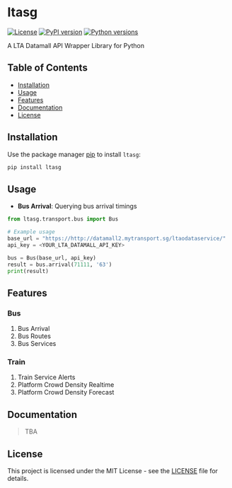 # ltasg

[![License](https://img.shields.io/badge/license-MIT-blue.svg)](https://opensource.org/licenses/MIT)
[![PyPI version](https://badge.fury.io/py/ltasg.svg)](https://badge.fury.io/py/your-package)
[![Python versions](https://img.shields.io/pypi/pyversions/ltasg.svg)](https://pypi.org/project/your-package/)
<!-- [![Documentation Status](https://readthedocs.org/projects/your-package/badge/?version=latest)](https://your-package.readthedocs.io/en/latest/?badge=latest) -->

A LTA Datamall API Wrapper Library for Python

## Table of Contents

- [Installation](#installation)
- [Usage](#usage)
- [Features](#features)
- [Documentation](#documentation)
- [License](#license)

## Installation

Use the package manager [pip](https://pip.pypa.io/en/stable/) to install `ltasg`:

```sh
pip install ltasg
```

## Usage

- **Bus Arrival**: Querying bus arrival timings

```python
from ltasg.transport.bus import Bus

# Example usage
base_url = "https://http://datamall2.mytransport.sg/ltaodataservice/"
api_key = <YOUR_LTA_DATAMALL_API_KEY>

bus = Bus(base_url, api_key)
result = bus.arrival(71111, '63')
print(result)
```

## Features

### Bus

1. Bus Arrival
2. Bus Routes
3. Bus Services

### Train

1. Train Service Alerts
2. Platform Crowd Density Realtime
3. Platform Crowd Density Forecast

## Documentation

> TBA

## License

This project is licensed under the MIT License - see the [LICENSE](/LICENSE) file for details.

